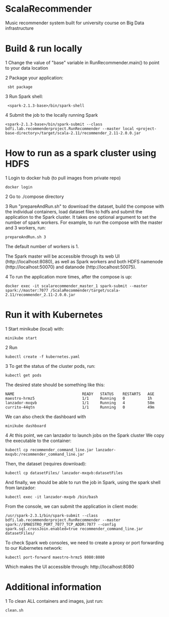 # ScalaRecommender
Music recommender system built for university course on Big Data infrastructure

# Build & run locally
1 Change the value of "base" variable in RunRecommender.main() to point to your data location

2 Package your application:
```
 sbt package
```
3 Run Spark shell:
```
 <spark-2.1.3-base>/bin/spark-shell 
```
4 Submit the job to the locally running Spark
```
<spark-2.1.3-base>/bin/spark-submit --class bdfi.lab.recommenderproject.RunRecommender --master local <project-base-directory>/target/scala-2.11/recommender_2.11-2.0.0.jar
```

# How to run as a spark cluster using HDFS

1 Login to docker hub (to pull images from private repo)
```
docker login
```

2 Go to ./compose directory

3 Run "prepareAndRun.sh" to download the dataset, build the compose with the individual containers, load dataset files to hdfs and submit the application to the Spark cluster. It takes one optional argument to set the number of spark workers. For example, to run the compose with the master and 3 workers, run:
```
prepareAndRun.sh 3
```
The default number of workers is 1.

The Spark master will be accessible through its web UI (http://localhost:8080), as well as Spark workers and both HDFS namenode (http://localhost:50070) and datanode (http://localhost:50075).

4 To run the application more times, after the compose is up:
```
docker exec -it scalarecommender_master_1 spark-submit --master spark://master:7077 /ScalaRecommender/target/scala-2.11/recommender_2.11-2.0.0.jar
```

# Run it with Kubernetes

1 Start minikube (local) with:
```
minikube start
```

2 Run
```
kubectl create -f kubernetes.yaml
```


3 To get the status of the cluster pods, run:
```
kubectl get pods
```
The desired state should be something like this:
```
NAME                              READY   STATUS    RESTARTS   AGE
maestro-hrmz5     				  1/1     Running   0          1h
lanzador-mxqvb                    1/1     Running   4          58m
currito-44qtn                     1/1     Running   0          49m
```

We can also check the dashboard with
```
minikube dashboard
```

4 At this point, we can lanzador to launch jobs on the Spark cluster
We copy the executable to the container:
```
kubectl cp recommender_command_line.jar lanzador-mxqvb:/recommender_command_line.jar
```
Then, the dataset (requires download):
```
kubectl cp datasetFiles/ lanzador-mxqvb:datasetFiles
```
And finally, we should be able to run the job in Spark, using the spark shell from lanzador:
```
kubectl exec -it lanzador-mxqvb /bin/bash
```
From the console, we can submit the application in client mode:
```
/usr/spark-2.3.1/bin/spark-submit --class bdfi.lab.recommenderproject.RunRecommender --master spark://$MAESTRO_PORT_7077_TCP_ADDR:7077 --config spark.sql.crossJoin.enabled=true recommender_command_line.jar datasetFiles/
```

To check Spark web consoles, we need to create a proxy or port forwarding to our Kubernetes network:
```
kubectl port-forward maestro-hrmz5 8080:8080
```
Which makes the UI accessible through: http://localhost:8080

# Additional information

1 To clean ALL containers and images, just run:
```
clean.sh
```
